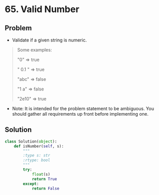 # 65. Valid Number

## Problem
- Validate if a given string is numeric.

> Some examples:
> 
> "0" => true
> 
> " 0.1 " => true
> 
> "abc" => false
> 
> "1 a" => false
> 
> "2e10" => true

- Note: It is intended for the problem statement to be ambiguous. You should gather all requirements up front before implementing one.

## Solution
```python
class Solution(object):
    def isNumber(self, s):
        """
        :type s: str
        :rtype: bool
        """
        try:
            float(s)
            return True
        except:
            return False
```


